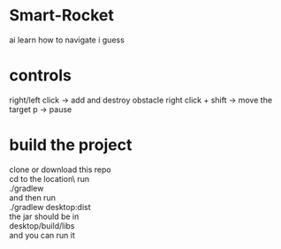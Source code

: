 # Smart-Rocket
ai learn how to navigate i guess

# controls
right/left click -> add and destroy obstacle
right click + shift -> move the target
p -> pause


# build the project 
clone or download this repo\
cd to the location\ 
run\
./gradlew\
and then run\
./gradlew desktop:dist\
the jar should be in\
desktop/build/libs\
and you can run it

